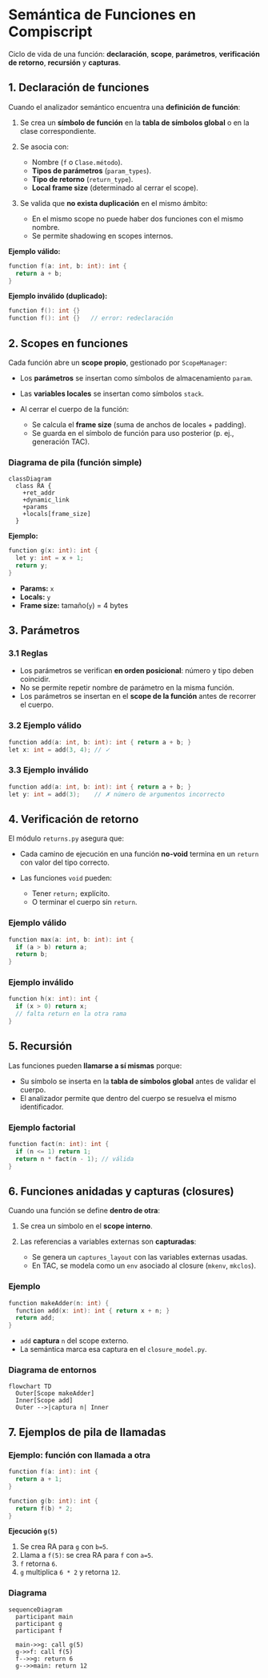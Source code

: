 # Semántica de Funciones en Compiscript

Ciclo de vida de una función: **declaración**, **scope**, **parámetros**, **verificación de retorno**, **recursión** y **capturas**.

## 1. Declaración de funciones

Cuando el analizador semántico encuentra una **definición de función**:

1. Se crea un **símbolo de función** en la **tabla de símbolos global** o en la clase correspondiente.
2. Se asocia con:

   * Nombre (`f` o `Clase.método`).
   * **Tipos de parámetros** (`param_types`).
   * **Tipo de retorno** (`return_type`).
   * **Local frame size** (determinado al cerrar el scope).
3. Se valida que **no exista duplicación** en el mismo ámbito:

   * En el mismo scope no puede haber dos funciones con el mismo nombre.
   * Se permite shadowing en scopes internos.

**Ejemplo válido:**

```c
function f(a: int, b: int): int {
  return a + b;
}
```

**Ejemplo inválido (duplicado):**

```c
function f(): int {}
function f(): int {}   // error: redeclaración
```

## 2. Scopes en funciones

Cada función abre un **scope propio**, gestionado por `ScopeManager`:

* Los **parámetros** se insertan como símbolos de almacenamiento `param`.
* Las **variables locales** se insertan como símbolos `stack`.
* Al cerrar el cuerpo de la función:

  * Se calcula el **frame size** (suma de anchos de locales + padding).
  * Se guarda en el símbolo de función para uso posterior (p. ej., generación TAC).

### Diagrama de pila (función simple)

```mermaid
classDiagram
  class RA {
    +ret_addr
    +dynamic_link
    +params
    +locals[frame_size]
  }
```

**Ejemplo:**

```c
function g(x: int): int {
  let y: int = x + 1;
  return y;
}
```

* **Params:** `x`
* **Locals:** `y`
* **Frame size:** tamaño(`y`) = 4 bytes

## 3. Parámetros

### 3.1 Reglas

* Los parámetros se verifican **en orden posicional**: número y tipo deben coincidir.
* No se permite repetir nombre de parámetro en la misma función.
* Los parámetros se insertan en el **scope de la función** antes de recorrer el cuerpo.

### 3.2 Ejemplo válido

```c
function add(a: int, b: int): int { return a + b; }
let x: int = add(3, 4); // ✓
```

### 3.3 Ejemplo inválido

```c
function add(a: int, b: int): int { return a + b; }
let y: int = add(3);    // ✗ número de argumentos incorrecto
```

## 4. Verificación de retorno

El módulo `returns.py` asegura que:

* Cada camino de ejecución en una función **no-void** termina en un `return` con valor del tipo correcto.
* Las funciones `void` pueden:

  * Tener `return;` explícito.
  * O terminar el cuerpo sin `return`.

### Ejemplo válido

```c
function max(a: int, b: int): int {
  if (a > b) return a;
  return b;
}
```

### Ejemplo inválido

```c
function h(x: int): int {
  if (x > 0) return x;
  // falta return en la otra rama
}
```

## 5. Recursión

Las funciones pueden **llamarse a sí mismas** porque:

* Su símbolo se inserta en la **tabla de símbolos global** antes de validar el cuerpo.
* El analizador permite que dentro del cuerpo se resuelva el mismo identificador.

### Ejemplo factorial

```c
function fact(n: int): int {
  if (n <= 1) return 1;
  return n * fact(n - 1); // válida
}
```

## 6. Funciones anidadas y capturas (closures)

Cuando una función se define **dentro de otra**:

1. Se crea un símbolo en el **scope interno**.
2. Las referencias a variables externas son **capturadas**:

   * Se genera un `captures_layout` con las variables externas usadas.
   * En TAC, se modela como un `env` asociado al closure (`mkenv`, `mkclos`).

### Ejemplo

```c
function makeAdder(n: int) {
  function add(x: int): int { return x + n; }
  return add;
}
```

* `add` **captura** `n` del scope externo.
* La semántica marca esa captura en el `closure_model.py`.

### Diagrama de entornos

```mermaid
flowchart TD
  Outer[Scope makeAdder]
  Inner[Scope add]
  Outer -->|captura n| Inner
```

## 7. Ejemplos de pila de llamadas

### Ejemplo: función con llamada a otra

```c
function f(a: int): int {
  return a + 1;
}

function g(b: int): int {
  return f(b) * 2;
}
```

**Ejecución `g(5)`**

1. Se crea RA para `g` con `b=5`.
2. Llama a `f(5)`: se crea RA para `f` con `a=5`.
3. `f` retorna `6`.
4. `g` multiplica `6 * 2` y retorna `12`.

### Diagrama

```mermaid
sequenceDiagram
  participant main
  participant g
  participant f

  main->>g: call g(5)
  g->>f: call f(5)
  f-->>g: return 6
  g-->>main: return 12
```
